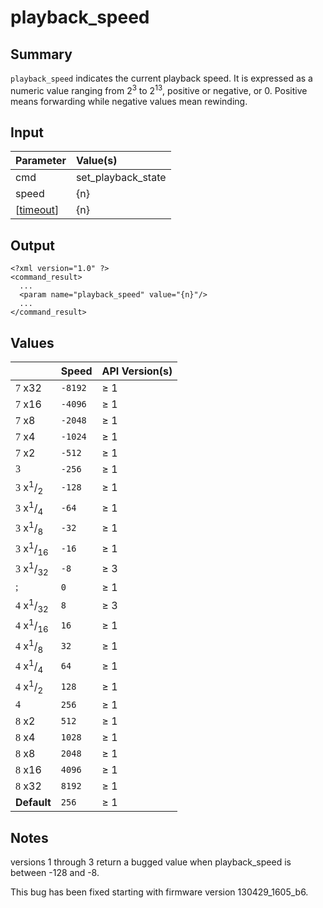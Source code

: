 # playback\_speed #
## Summary ##

`playback_speed` indicates the current playback speed.
It is expressed as a numeric value ranging from 2<sup>3</sup> to 2<sup>13</sup>, positive or negative, or 0. Positive means forwarding while negative values mean rewinding.

## Input ##

| **Parameter** | **Value(s)**         |
|:--------------|:---------------------|
| cmd           | set\_playback\_state |
| speed         | {n}                  |
| [[timeout](timeout.md)] | {n}                  |

## Output ##

```
<?xml version="1.0" ?>
<command_result>
  ...
  <param name="playback_speed" value="{n}"/>
  ...
</command_result>
```

## Values ##

|                                                                       | **Speed** | **API Version(s)** |
|:----------------------------------------------------------------------|:----------|:-------------------|
| <font size='3' face='webdings'>7</font> x32| `-8192`   | ≥ 1                |
| <font size='3' face='webdings'>7</font> x16| `-4096`   | ≥ 1                |
| <font size='3' face='webdings'>7</font> x8| `-2048`   | ≥ 1                |
| <font size='3' face='webdings'>7</font> x4| `-1024`   | ≥ 1                |
| <font size='3' face='webdings'>7</font> x2| `-512`    | ≥ 1                |
| <font size='3' face='webdings'>3</font>| `-256`    | ≥ 1                |
| <font size='3' face='webdings'>3</font> x<sup>1</sup>/<sub>2</sub>| `-128`    | ≥ 1                |
| <font size='3' face='webdings'>3</font> x<sup>1</sup>/<sub>4</sub>| `-64`     | ≥ 1                |
| <font size='3' face='webdings'>3</font> x<sup>1</sup>/<sub>8</sub>| `-32`     | ≥ 1                |
| <font size='3' face='webdings'>3</font> x<sup>1</sup>/<sub>16</sub>| `-16`     | ≥ 1                |
| <font size='3' face='webdings'>3</font> x<sup>1</sup>/<sub>32</sub>| `-8`      | ≥ 3                |
| <font size='3' face='webdings'>;</font>| `0`       | ≥ 1                |
| <font size='3' face='webdings'>4</font> x<sup>1</sup>/<sub>32</sub>| `8`       | ≥ 3                |
| <font size='3' face='webdings'>4</font> x<sup>1</sup>/<sub>16</sub>| `16`      | ≥ 1                |
| <font size='3' face='webdings'>4</font> x<sup>1</sup>/<sub>8</sub>| `32`      | ≥ 1                |
| <font size='3' face='webdings'>4</font> x<sup>1</sup>/<sub>4</sub>| `64`      | ≥ 1                |
| <font size='3' face='webdings'>4</font> x<sup>1</sup>/<sub>2</sub>| `128`     | ≥ 1                |
| <font size='3' face='webdings'>4</font>| `256`     | ≥ 1                |
| <font size='3' face='webdings'>8</font> x2| `512`     | ≥ 1                |
| <font size='3' face='webdings'>8</font> x4| `1028`    | ≥ 1                |
| <font size='3' face='webdings'>8</font> x8| `2048`    | ≥ 1                |
| <font size='3' face='webdings'>8</font> x16| `4096`    | ≥ 1                |
| <font size='3' face='webdings'>8</font> x32| `8192`    | ≥ 1                |
| **Default**                                                             | `256`     | ≥ 1                |

## Notes ##

versions 1 through 3 return a bugged value when playback\_speed is between -128 and -8.

This bug has been fixed starting with firmware version 130429\_1605\_b6.